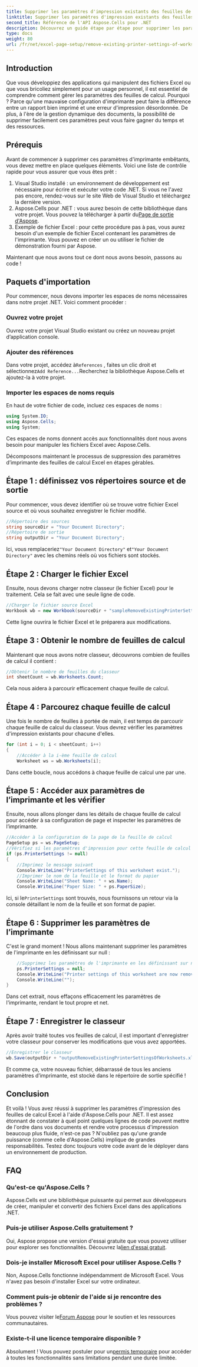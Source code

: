 ```yaml
---
title: Supprimer les paramètres d'impression existants des feuilles de calcul
linktitle: Supprimer les paramètres d'impression existants des feuilles de calcul
second_title: Référence de l'API Aspose.Cells pour .NET
description: Découvrez un guide étape par étape pour supprimer les paramètres d'imprimante des feuilles de calcul Excel à l'aide d'Aspose.Cells pour .NET, améliorant ainsi sans effort la qualité d'impression de votre document.
type: docs
weight: 80
url: /fr/net/excel-page-setup/remove-existing-printer-settings-of-worksheets/
---
```

## Introduction

Que vous développiez des applications qui manipulent des fichiers Excel ou que vous bricoliez simplement pour un usage personnel, il est essentiel de comprendre comment gérer les paramètres des feuilles de calcul. Pourquoi ? Parce qu'une mauvaise configuration d'imprimante peut faire la différence entre un rapport bien imprimé et une erreur d'impression désordonnée. De plus, à l'ère de la gestion dynamique des documents, la possibilité de supprimer facilement ces paramètres peut vous faire gagner du temps et des ressources.

## Prérequis

Avant de commencer à supprimer ces paramètres d'imprimante embêtants, vous devez mettre en place quelques éléments. Voici une liste de contrôle rapide pour vous assurer que vous êtes prêt :

1. Visual Studio installé : un environnement de développement est nécessaire pour écrire et exécuter votre code .NET. Si vous ne l'avez pas encore, rendez-vous sur le site Web de Visual Studio et téléchargez la dernière version.
2.  Aspose.Cells pour .NET : vous aurez besoin de cette bibliothèque dans votre projet. Vous pouvez la télécharger à partir du[Page de sortie d'Aspose](https://releases.aspose.com/cells/net/).
3. Exemple de fichier Excel : pour cette procédure pas à pas, vous aurez besoin d'un exemple de fichier Excel contenant les paramètres de l'imprimante. Vous pouvez en créer un ou utiliser le fichier de démonstration fourni par Aspose.

Maintenant que nous avons tout ce dont nous avons besoin, passons au code !

## Paquets d'importation

Pour commencer, nous devons importer les espaces de noms nécessaires dans notre projet .NET. Voici comment procéder :

### Ouvrez votre projet

Ouvrez votre projet Visual Studio existant ou créez un nouveau projet d’application console.

### Ajouter des références

 Dans votre projet, accédez à`References` , faites un clic droit et sélectionnez`Add Reference...`Recherchez la bibliothèque Aspose.Cells et ajoutez-la à votre projet.

### Importer les espaces de noms requis

En haut de votre fichier de code, incluez ces espaces de noms :

```csharp
using System.IO;
using Aspose.Cells;
using System;
```

Ces espaces de noms donnent accès aux fonctionnalités dont nous avons besoin pour manipuler les fichiers Excel avec Aspose.Cells.

Décomposons maintenant le processus de suppression des paramètres d’imprimante des feuilles de calcul Excel en étapes gérables.

## Étape 1 : définissez vos répertoires source et de sortie

Pour commencer, vous devez identifier où se trouve votre fichier Excel source et où vous souhaitez enregistrer le fichier modifié.

```csharp
//Répertoire des sources
string sourceDir = "Your Document Directory";
//Répertoire de sortie
string outputDir = "Your Document Directory";
```

 Ici, vous remplaceriez`"Your Document Directory"` et`"Your Document Directory"` avec les chemins réels où vos fichiers sont stockés.

## Étape 2 : Charger le fichier Excel

Ensuite, nous devons charger notre classeur (le fichier Excel) pour le traitement. Cela se fait avec une seule ligne de code.

```csharp
//Charger le fichier source Excel
Workbook wb = new Workbook(sourceDir + "sampleRemoveExistingPrinterSettingsOfWorksheets.xlsx");
```

Cette ligne ouvrira le fichier Excel et le préparera aux modifications.

## Étape 3 : Obtenir le nombre de feuilles de calcul

Maintenant que nous avons notre classeur, découvrons combien de feuilles de calcul il contient :

```csharp
//Obtenir le nombre de feuilles du classeur
int sheetCount = wb.Worksheets.Count;
```

Cela nous aidera à parcourir efficacement chaque feuille de calcul.

## Étape 4 : Parcourez chaque feuille de calcul

Une fois le nombre de feuilles à portée de main, il est temps de parcourir chaque feuille de calcul du classeur. Vous devrez vérifier les paramètres d'impression existants pour chacune d'elles.

```csharp
for (int i = 0; i < sheetCount; i++)
{
    //Accéder à la i-ème feuille de calcul
    Worksheet ws = wb.Worksheets[i];
```

Dans cette boucle, nous accédons à chaque feuille de calcul une par une.

## Étape 5 : Accéder aux paramètres de l’imprimante et les vérifier

Ensuite, nous allons plonger dans les détails de chaque feuille de calcul pour accéder à sa configuration de page et inspecter les paramètres de l’imprimante.

```csharp
//Accéder à la configuration de la page de la feuille de calcul
PageSetup ps = ws.PageSetup;
//Vérifiez si les paramètres d'impression pour cette feuille de calcul existent
if (ps.PrinterSettings != null)
{
    //Imprimez le message suivant
    Console.WriteLine("PrinterSettings of this worksheet exist.");
    //Imprimer le nom de la feuille et le format du papier
    Console.WriteLine("Sheet Name: " + ws.Name);
    Console.WriteLine("Paper Size: " + ps.PaperSize);
```

 Ici, si le`PrinterSettings` sont trouvés, nous fournissons un retour via la console détaillant le nom de la feuille et son format de papier.

## Étape 6 : Supprimer les paramètres de l’imprimante

C'est le grand moment ! Nous allons maintenant supprimer les paramètres de l'imprimante en les définissant sur null :

```csharp
    //Supprimez les paramètres de l'imprimante en les définissant sur null
    ps.PrinterSettings = null;
    Console.WriteLine("Printer settings of this worksheet are now removed by setting it null.");
    Console.WriteLine("");
}
```

Dans cet extrait, nous effaçons efficacement les paramètres de l'imprimante, rendant le tout propre et net.

## Étape 7 : Enregistrer le classeur

Après avoir traité toutes vos feuilles de calcul, il est important d'enregistrer votre classeur pour conserver les modifications que vous avez apportées.

```csharp
//Enregistrer le classeur
wb.Save(outputDir + "outputRemoveExistingPrinterSettingsOfWorksheets.xlsx");
```

Et comme ça, votre nouveau fichier, débarrassé de tous les anciens paramètres d’imprimante, est stocké dans le répertoire de sortie spécifié !

## Conclusion

Et voilà ! Vous avez réussi à supprimer les paramètres d'impression des feuilles de calcul Excel à l'aide d'Aspose.Cells pour .NET. Il est assez étonnant de constater à quel point quelques lignes de code peuvent mettre de l'ordre dans vos documents et rendre votre processus d'impression beaucoup plus fluide, n'est-ce pas ? N'oubliez pas qu'une grande puissance (comme celle d'Aspose.Cells) implique de grandes responsabilités. Testez donc toujours votre code avant de le déployer dans un environnement de production.

## FAQ

### Qu'est-ce qu'Aspose.Cells ?  
Aspose.Cells est une bibliothèque puissante qui permet aux développeurs de créer, manipuler et convertir des fichiers Excel dans des applications .NET.

### Puis-je utiliser Aspose.Cells gratuitement ?  
Oui, Aspose propose une version d'essai gratuite que vous pouvez utiliser pour explorer ses fonctionnalités. Découvrez la[lien d'essai gratuit](https://releases.aspose.com/).

### Dois-je installer Microsoft Excel pour utiliser Aspose.Cells ?  
Non, Aspose.Cells fonctionne indépendamment de Microsoft Excel. Vous n'avez pas besoin d'installer Excel sur votre ordinateur.

### Comment puis-je obtenir de l'aide si je rencontre des problèmes ?  
 Vous pouvez visiter le[Forum Aspose](https://forum.aspose.com/c/cells/9) pour le soutien et les ressources communautaires.

### Existe-t-il une licence temporaire disponible ?  
 Absolument ! Vous pouvez postuler pour un[permis temporaire](https://purchase.aspose.com/temporary-license/) pour accéder à toutes les fonctionnalités sans limitations pendant une durée limitée.